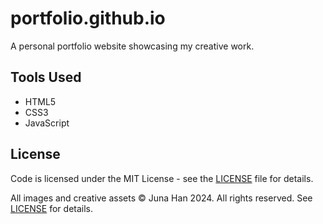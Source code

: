 # portfolio.github.io

A personal portfolio website showcasing my creative work.

## Tools Used

- HTML5
- CSS3
- JavaScript

## License

Code is licensed under the MIT License - see the [LICENSE](LICENSE) file for details.

All images and creative assets © Juna Han 2024. All rights reserved. See [LICENSE](LICENSE) for details.
